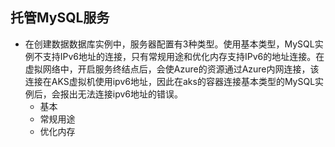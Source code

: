 ## 托管MySQL服务
- 在创建数据数据库实例中，服务器配置有3种类型。使用基本类型，MySQL实例不支持IPv6地址的连接，只有常规用途和优化内存支持IPv6的地址连接。在虚拟网络中，开启服务终结点后，会使Azure的资源通过Azure内网连接，该连接在AKS虚拟机使用ipv6地址，因此在aks的容器连接基本类型的MySQL实例后，会报出无法连接ipv6地址的错误。
  - 基本
  - 常规用途
  - 优化内存
